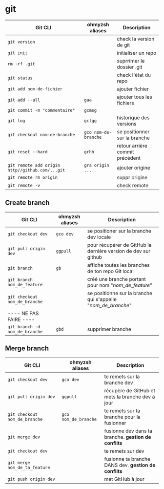 # git
| Git CLI                                       | ohmyzsh aliases        | Description                       |
|-----------------------------------------------|------------------------|-----------------------------------|
| `git version`                                 |                        | check la version de git           |
| `git init`                                    |                        | initialiser un repo               |
| `rm -rf .git`                                 |                        | suprrimer le dossier .git         |
| `git status`                                  |                        | check l'état du repo              |
| `git add nom-de-fichier`                      |                        | ajouter fichier                   |
| `git add --all`                               | `gaa`                  | ajouter tous les fichiers         |
| `git commit -m "commentaire"`                 | `gcmsg`                |                                   |
| `git log`                                     | `gclgg`                | historique des versions           |
| `git checkout nom-de-branche`                 | `gco nom-de-branche`   | se positionner sur la branche     |
| `git reset --hard`                            | `grhh`                 | retour arrière commit précédent   |
| `git remote add origin http//github.com/...git` | `gra origin ...`     | ajouter origine                   |
| `git remote rm origin`                        |                        | suppr origine                     |
| `git remote -v`                               |                        | check remote                      |

## Create branch
| Git CLI                                    | ohmyzsh aliases       | Description                                                         |
|--------------------------------------------|---------------------|---------------------------------------------------------------------|
| `git checkout dev`                         | `gco dev`           | se positioner sur la branche dev locale                             |
| `git pull origin dev`                      | `ggpull`            | pour récupérer de GitHub la dernière version de dev sur github      |
| `git branch`                               | `gb`                | affiche toutes les branches de ton repo Git local                   |
| `git branch nom_de_feature`                |                     | créé une branche portant pour nom "*nom_de_feature*"                |
| `git checkout nom_de_branche`              |                     | se positionne sur la branche qui s'appelle "*nom_de_branche*"       |
| ---- NE PAS FAIRE ----                     |                     |                                                                     |
| `git branch -d nom_de_branche`             | `gbd`               | supprimer branche                                                   |


## Merge branch
| Git CLI                                | ohmyzsh aliases         | Description                                                |
|----------------------------------------|-----------------------|------------------------------------------------------------|
| `git checkout dev`                     | `gco dev`             | te remets sur la branche dev                               |
| `git pull origin dev`                  | `ggpull`              | récupère de GitHub et mets la branche dev à jour           |
| `git checkout nom_de_branche`          | `gco nom_de_branche`  | te remets sur ta branche pour la fusionner                 |
| `git merge dev`                        |                       | fusionne dev dans ta branche. **gestion de conflits**      |
| `git checkout dev`                     |                       | te remets sur dev                                          |
| `git merge nom_de_ta_feature`          |                       | fusionne ta branche DANS dev. **gestion de conflits**      |
| `git push origin dev`                  |                       | met GitHub à jour                                          |
